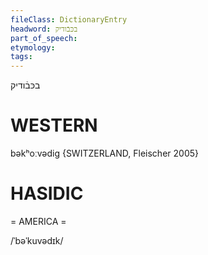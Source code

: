 ```yaml
---
fileClass: DictionaryEntry
headword: בכּבֿודיק
part_of_speech: 
etymology: 
tags: 
---
```

בכּבֿודיק

WESTERN
========

bəkʰoːvədig {SWITZERLAND, Fleischer 2005}

HASIDIC
=======
= AMERICA = 

/ˈbəˈkuvədɪk/